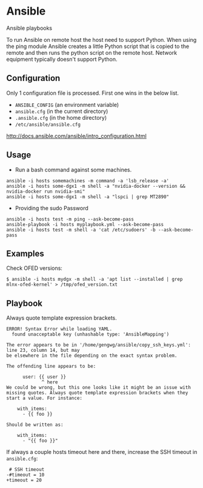 # Ansible

Ansible playbooks

To run Ansible on remote host the host need to support Python.
When using the ping module Ansible creates a little Python script that
is copied to the remote and then runs the python script on the remote
host. Network equipment typically doesn't support Python.

## Configuration

Only 1 configuration file is processed. First one wins in the below list. 


* `ANSIBLE_CONFIG` (an environment variable)
* `ansible.cfg` (in the current directory)
* `.ansible.cfg` (in the home directory)
* `/etc/ansible/ansible.cfg`

http://docs.ansible.com/ansible/intro_configuration.html

## Usage

* Run a bash command against some machines.

```
ansible -i hosts somemachines -m command -a 'lsb_release -a'
ansible -i hosts some-dgx1 -m shell -a "nvidia-docker --version && nvidia-docker run nvidia-smi"
ansible -i hosts some-dgx1 -m shell -a "lspci | grep MT2890"
```

* Providing the sudo Password

```
ansible -i hosts test -m ping --ask-become-pass
ansible-playbook -i hosts myplaybook.yml --ask-become-pass
ansible -i hosts test -m shell -a 'cat /etc/sudoers' -b --ask-become-pass
```

## Examples

Check OFED versions:

```
$ ansible -i hosts mydgx -m shell -a 'apt list --installed | grep mlnx-ofed-kernel' > /tmp/ofed_version.txt
```

## Playbook

Always quote template expression brackets.

```
ERROR! Syntax Error while loading YAML.
  found unacceptable key (unhashable type: 'AnsibleMapping')

The error appears to be in '/home/gengwg/ansible/copy_ssh_keys.yml': line 23, column 14, but may
be elsewhere in the file depending on the exact syntax problem.

The offending line appears to be:

      user: {{ user }}
             ^ here
We could be wrong, but this one looks like it might be an issue with
missing quotes. Always quote template expression brackets when they
start a value. For instance:

    with_items:
      - {{ foo }}

Should be written as:

    with_items:
      - "{{ foo }}"
```

If always a couple hosts timeout here and there, increase the SSH timeout in `ansible.cfg`:

```
 # SSH timeout
-#timeout = 10
+timeout = 20
```
